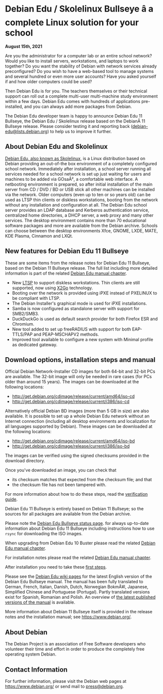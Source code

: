 
Debian Edu / Skolelinux Bullseye â a complete Linux solution for your school
==============================================================================


**August 15th, 2021**



Are you the administrator for a computer lab or an entire school network?
Would you like to install servers, workstations, and laptops to
work together?
Do you want the stability of Debian with network services already
preconfigured?
Do you wish to have a web-based tool to manage systems and several
hundred or even more user accounts?
Have you asked yourself if and how older computers could be used?




Then Debian Edu is for you. The teachers themselves or their technical support
can roll out a complete multi-user multi-machine study environment within
a few days. Debian Edu comes with hundreds of applications pre-installed,
and you can always add more packages from Debian.




The Debian Edu developer team is happy to announce Debian Edu 11
Bullseye, the Debian Edu / Skolelinux release based
on the DebianÂ 11 Bullseye release.
Please consider testing it and reporting back (<debian-edu@lists.debian.org>)
to help us to improve it further.



About Debian Edu and Skolelinux
-------------------------------



 [Debian Edu, also known as
Skolelinux](https://blends.debian.org/edu), is a Linux distribution based on Debian providing an
out-of-the box environment of a completely configured school network.
Immediately after installation, a school server running all services
needed for a school network is set up just waiting for users and
machines to be added via GOsaÂ², a comfortable web interface.
A netbooting environment is prepared, so after initial
installation of the main server from CD / DVD / BD or USB stick all other
machines can be installed via the network.
Older computers (even up to ten or so years old) can be used as LTSP
thin clients or diskless workstations, booting from the network without
any installation and configuration at all.
The Debian Edu school server provides an LDAP database and Kerberos
authentication service, centralized home directories, a DHCP server, a web
proxy and many other services. The desktop environment contains more than 70
educational software packages and more are available from the Debian archive.
Schools can choose between the desktop environments Xfce, GNOME, LXDE,
MATE, KDE Plasma, Cinnamon and LXQt.



New features for Debian Edu 11 Bullseye
---------------------------------------


These are some items from the release notes for Debian Edu 11 Bullseye,
based on the Debian 11 Bullseye release.
The full list including more detailed information is part of the related
[Debian Edu manual chapter](https://wiki.debian.org/DebianEdu/Documentation/Bullseye/Features#New_features_in_Debian_Edu_Bullseye).



* New [LTSP](https://ltsp.org) to support diskless workstations. Thin
clients are still supported, now using [X2Go](https://wiki.x2go.org)
technology.
* Booting over the network is provided using iPXE instead of PXELINUX to be
compliant with LTSP.
* The Debian Installer's graphical mode is used for iPXE installations.
* Samba is now configured as standalone server with support for SMB2/SMB3.
* DuckDuckGo is used as default search provider for both Firefox ESR and Chromium.
* New tool added to set up freeRADIUS with support for both EAP-TTLS/PAP and
PEAP-MSCHAPV2 methods.
* Improved tool available to configure a new system with Minimal profile as
dedicated gateway.


Download options, installation steps and manual
-----------------------------------------------



Official Debian Network-Installer CD images for both 64-bit and 32-bit PCs
are available. The 32-bit image will only be needed in rare cases (for
PCs older than around 15 years). The images can be downloaded at the following
locations:



* <http://get.debian.org/cdimage/release/current/amd64/iso-cd>
* <http://get.debian.org/cdimage/release/current/i386/iso-cd>



Alternatively official Debian BD images (more than 5 GB in size) are also
available. It is possible to set up a whole Debian Edu network without an
Internet connection (including all desktop environments and localization for all
languages supported by Debian).
These images can be downloaded at the following locations:



* <http://get.debian.org/cdimage/release/current/amd64/iso-bd>
* <http://get.debian.org/cdimage/release/current/i386/iso-bd>



The images can be verified using the signed checksums provided in the download
directory.
  

Once you've downloaded an image, you can check that



* its checksum matches that expected from the checksum file; and that
* the checksum file has not been tampered with.



For more information about how to do these steps, read the
[verification guide](https://www.debian.org/CD/verify).




Debian Edu 11 Bullseye is entirely based on Debian 11 Bullseye;
so the sources for all packages are available from the Debian archive.




Please note the
[Debian Edu Bullseye status page](https://wiki.debian.org/DebianEdu/Status/Bullseye).
for always up-to-date information about Debian Edu 11 Bullseye including
instructions how to use `rsync` for downloading the ISO images.




When upgrading from Debian Edu 10 Buster please read the related
[Debian Edu manual chapter](https://wiki.debian.org/DebianEdu/Documentation/Bullseye/Upgrades).




For installation notes please read the related
[Debian Edu manual chapter](https://wiki.debian.org/DebianEdu/Documentation/Bullseye/Installation#Installing_Debian_Edu).




After installation you need to take these
[first steps](https://wiki.debian.org/DebianEdu/Documentation/Bullseye/GettingStarted).




Please see the [Debian Edu wiki pages](https://wiki.debian.org/DebianEdu/Documentation/Bullseye/)
for the latest English version of the Debian Edu Bullseye manual.
The manual has been fully translated to German, French, Italian, Danish, Dutch,
Norwegian BokmÃ¥l, Japanese, Simplified Chinese and Portuguese (Portugal).
Partly translated versions exist for Spanish, Romanian and Polish.
An overview of [the latest published versions of the manual](https://jenkins.debian.net/userContent/debian-edu-doc/) is available.




More information about Debian 11 Bullseye itself is provided in the
release notes and the installation manual; see <https://www.debian.org/>.



About Debian
------------


The Debian Project is an association of Free Software developers who
volunteer their time and effort in order to produce the completely free
operating system Debian.


Contact Information
-------------------


For further information, please visit the Debian web pages at
<https://www.debian.org/> or send mail to
<press@debian.org>.



